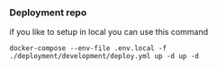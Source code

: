 ### Deployment repo

if you like to setup in local you can use this command

```
docker-compose --env-file .env.local -f ./deployment/development/deploy.yml up -d up -d
```
